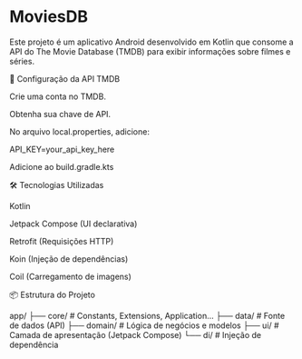 # MoviesDB
Este projeto é um aplicativo Android desenvolvido em Kotlin que consome a API do The Movie Database (TMDB) para exibir informações sobre filmes e séries.

🔑 Configuração da API TMDB

Crie uma conta no TMDB.

Obtenha sua chave de API.

No arquivo local.properties, adicione:

API_KEY=your_api_key_here

Adicione ao build.gradle.kts

🛠️ Tecnologias Utilizadas

Kotlin

Jetpack Compose (UI declarativa)

Retrofit (Requisições HTTP)

Koin (Injeção de dependências)

Coil (Carregamento de imagens)

📦 Estrutura do Projeto

app/
├── core/            # Constants, Extensions, Application...
├── data/            # Fonte de dados (API)
├── domain/          # Lógica de negócios e modelos
├── ui/              # Camada de apresentação (Jetpack Compose)
└── di/              # Injeção de dependência

